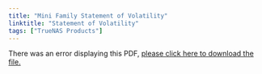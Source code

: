```yaml
---
title: "Mini Family Statement of Volatility"
linktitle: "Statement of Volatility"
tags: ["TrueNAS Products"]
---
```


<object data="https://www.truenas.com/docs/files/MiniFamilySoV1.0.pdf" type="application/pdf" width="95%" height="1000">
  There was an error displaying this PDF, <a href="https://www.truenas.com/docs/files/MiniFamilySoV1.0.pdf">please click here to download the file.</a>
</object>
